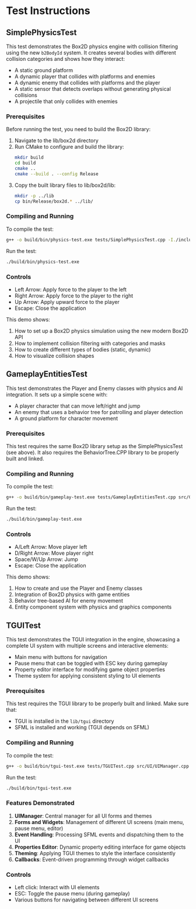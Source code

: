# Test Instructions

## SimplePhysicsTest

This test demonstrates the Box2D physics engine with collision filtering using the new `b2BodyId` system. It creates several bodies with different collision categories and shows how they interact:

- A static ground platform
- A dynamic player that collides with platforms and enemies
- A dynamic enemy that collides with platforms and the player
- A static sensor that detects overlaps without generating physical collisions
- A projectile that only collides with enemies

### Prerequisites

Before running the test, you need to build the Box2D library:

1. Navigate to the lib/box2d directory
2. Run CMake to configure and build the library:
   ```bash
   mkdir build
   cd build
   cmake ..
   cmake --build . --config Release
   ```
3. Copy the built library files to lib/box2d/lib:
   ```bash
   mkdir -p ../lib
   cp bin/Release/box2d.* ../lib/
   ```

### Compiling and Running

To compile the test:

```bash
g++ -o build/bin/physics-test.exe tests/SimplePhysicsTest.cpp -I./include -I./lib/sfml/include -I./lib/box2d/include -L./lib/sfml/lib -L./lib/box2d/lib -lsfml-graphics -lsfml-window -lsfml-system -lbox2d
```

Run the test:

```bash
./build/bin/physics-test.exe
```

### Controls

- Left Arrow: Apply force to the player to the left
- Right Arrow: Apply force to the player to the right
- Up Arrow: Apply upward force to the player
- Escape: Close the application

This demo shows:
1. How to set up a Box2D physics simulation using the new modern Box2D API
2. How to implement collision filtering with categories and masks
3. How to create different types of bodies (static, dynamic)
4. How to visualize collision shapes 

## GameplayEntitiesTest

This test demonstrates the Player and Enemy classes with physics and AI integration. It sets up a simple scene with:

- A player character that can move left/right and jump
- An enemy that uses a behavior tree for patrolling and player detection
- A ground platform for character movement

### Prerequisites

This test requires the same Box2D library setup as the SimplePhysicsTest (see above).
It also requires the BehaviorTree.CPP library to be properly built and linked.

### Compiling and Running

To compile the test:

```bash
g++ -o build/bin/gameplay-test.exe tests/GameplayEntitiesTest.cpp src/Gameplay/Player.cpp src/Gameplay/Enemy.cpp -I./include -I./lib/sfml/include -I./lib/box2d/include -I./lib/behaviortree_cpp/include -L./lib/sfml/lib -L./lib/box2d/lib -L./lib/behaviortree_cpp/lib -lsfml-graphics -lsfml-window -lsfml-system -lbox2d -lbehaviortree_cpp
```

Run the test:

```bash
./build/bin/gameplay-test.exe
```

### Controls

- A/Left Arrow: Move player left
- D/Right Arrow: Move player right
- Space/W/Up Arrow: Jump
- Escape: Close the application

This demo shows:
1. How to create and use the Player and Enemy classes
2. Integration of Box2D physics with game entities
3. Behavior tree-based AI for enemy movement
4. Entity component system with physics and graphics components 

## TGUITest

This test demonstrates the TGUI integration in the engine, showcasing a complete UI system with multiple screens and interactive elements:

- Main menu with buttons for navigation
- Pause menu that can be toggled with ESC key during gameplay
- Property editor interface for modifying game object properties
- Theme system for applying consistent styling to UI elements

### Prerequisites

This test requires the TGUI library to be properly built and linked. Make sure that:

- TGUI is installed in the `lib/tgui` directory
- SFML is installed and working (TGUI depends on SFML)

### Compiling and Running

To compile the test:

```bash
g++ -o build/bin/tgui-test.exe tests/TGUITest.cpp src/UI/UIManager.cpp src/UI/PauseMenu.cpp src/UI/EditorForm.cpp -I./include -I./lib/sfml/include -I./lib/tgui/include -L./lib/sfml/lib -L./lib/tgui/lib -lsfml-graphics -lsfml-window -lsfml-system -ltgui
```

Run the test:

```bash
./build/bin/tgui-test.exe
```

### Features Demonstrated

1. **UIManager**: Central manager for all UI forms and themes
2. **Forms and Widgets**: Management of different UI screens (main menu, pause menu, editor)
3. **Event Handling**: Processing SFML events and dispatching them to the UI
4. **Properties Editor**: Dynamic property editing interface for game objects
5. **Theming**: Applying TGUI themes to style the interface consistently
6. **Callbacks**: Event-driven programming through widget callbacks

### Controls

- Left click: Interact with UI elements
- ESC: Toggle the pause menu (during gameplay)
- Various buttons for navigating between different UI screens 